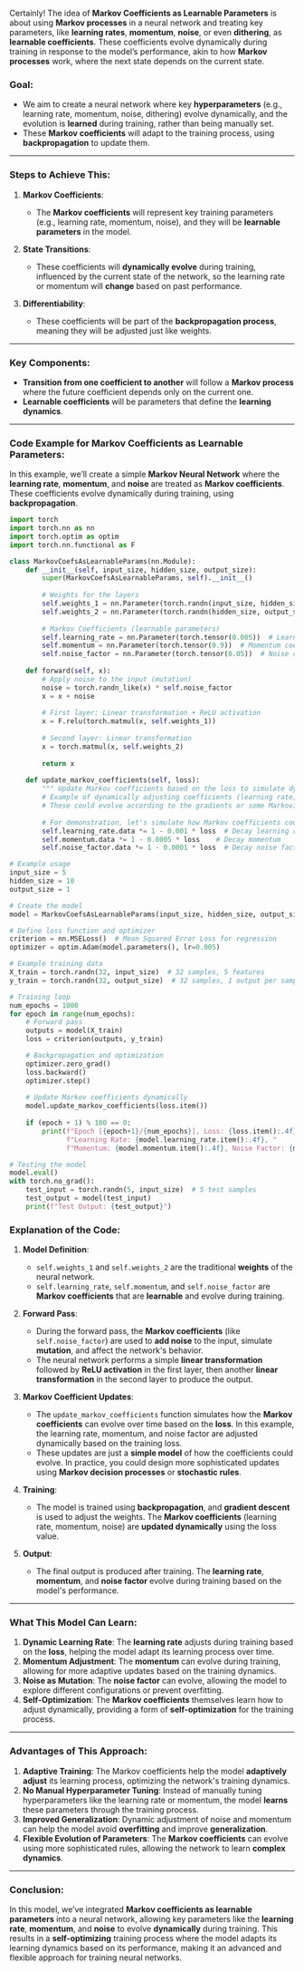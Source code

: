 Certainly! The idea of **Markov Coefficients as Learnable Parameters** is about using **Markov processes** in a neural network and treating key parameters, like **learning rates**, **momentum**, **noise**, or even **dithering**, as **learnable coefficients**. These coefficients evolve dynamically during training in response to the model’s performance, akin to how **Markov processes** work, where the next state depends on the current state.

### **Goal:**

* We aim to create a neural network where key **hyperparameters** (e.g., learning rate, momentum, noise, dithering) evolve dynamically, and the evolution is **learned** during training, rather than being manually set.
* These **Markov coefficients** will adapt to the training process, using **backpropagation** to update them.

---

### **Steps to Achieve This**:

1. **Markov Coefficients**:

   * The **Markov coefficients** will represent key training parameters (e.g., learning rate, momentum, noise), and they will be **learnable parameters** in the model.
2. **State Transitions**:

   * These coefficients will **dynamically evolve** during training, influenced by the current state of the network, so the learning rate or momentum will **change** based on past performance.
3. **Differentiability**:

   * These coefficients will be part of the **backpropagation process**, meaning they will be adjusted just like weights.

---

### **Key Components**:

* **Transition from one coefficient to another** will follow a **Markov process** where the future coefficient depends only on the current one.
* **Learnable coefficients** will be parameters that define the **learning dynamics**.

---

### **Code Example for Markov Coefficients as Learnable Parameters**:

In this example, we’ll create a simple **Markov Neural Network** where the **learning rate**, **momentum**, and **noise** are treated as **Markov coefficients**. These coefficients evolve dynamically during training, using **backpropagation**.

```python
import torch
import torch.nn as nn
import torch.optim as optim
import torch.nn.functional as F

class MarkovCoefsAsLearnableParams(nn.Module):
    def __init__(self, input_size, hidden_size, output_size):
        super(MarkovCoefsAsLearnableParams, self).__init__()
        
        # Weights for the layers
        self.weights_1 = nn.Parameter(torch.randn(input_size, hidden_size))  # First layer weights
        self.weights_2 = nn.Parameter(torch.randn(hidden_size, output_size))  # Second layer weights
        
        # Markov Coefficients (learnable parameters)
        self.learning_rate = nn.Parameter(torch.tensor(0.005))  # Learning rate coefficient
        self.momentum = nn.Parameter(torch.tensor(0.9))  # Momentum coefficient
        self.noise_factor = nn.Parameter(torch.tensor(0.05))  # Noise coefficient
        
    def forward(self, x):
        # Apply noise to the input (mutation)
        noise = torch.randn_like(x) * self.noise_factor
        x = x + noise
        
        # First layer: Linear transformation + ReLU activation
        x = F.relu(torch.matmul(x, self.weights_1))
        
        # Second layer: Linear transformation
        x = torch.matmul(x, self.weights_2)
        
        return x
    
    def update_markov_coefficients(self, loss):
        """ Update Markov coefficients based on the loss to simulate dynamic behavior """
        # Example of dynamically adjusting coefficients (learning rate, momentum)
        # These could evolve according to the gradients or some Markovian rule
        
        # For demonstration, let's simulate how Markov coefficients could evolve
        self.learning_rate.data *= 1 - 0.001 * loss  # Decay learning rate based on loss
        self.momentum.data *= 1 - 0.0005 * loss    # Decay momentum
        self.noise_factor.data *= 1 - 0.0001 * loss  # Decay noise factor

# Example usage
input_size = 5
hidden_size = 10
output_size = 1

# Create the model
model = MarkovCoefsAsLearnableParams(input_size, hidden_size, output_size)

# Define loss function and optimizer
criterion = nn.MSELoss()  # Mean Squared Error Loss for regression
optimizer = optim.Adam(model.parameters(), lr=0.005)

# Example training data
X_train = torch.randn(32, input_size)  # 32 samples, 5 features
y_train = torch.randn(32, output_size)  # 32 samples, 1 output per sample

# Training loop
num_epochs = 1000
for epoch in range(num_epochs):
    # Forward pass
    outputs = model(X_train)
    loss = criterion(outputs, y_train)

    # Backpropagation and optimization
    optimizer.zero_grad()
    loss.backward()
    optimizer.step()
    
    # Update Markov coefficients dynamically
    model.update_markov_coefficients(loss.item())
    
    if (epoch + 1) % 100 == 0:
        print(f"Epoch [{epoch+1}/{num_epochs}], Loss: {loss.item():.4f}, "
              f"Learning Rate: {model.learning_rate.item():.4f}, "
              f"Momentum: {model.momentum.item():.4f}, Noise Factor: {model.noise_factor.item():.4f}")

# Testing the model
model.eval()
with torch.no_grad():
    test_input = torch.randn(5, input_size)  # 5 test samples
    test_output = model(test_input)
    print(f"Test Output: {test_output}")
```

### **Explanation of the Code**:

1. **Model Definition**:

   * `self.weights_1` and `self.weights_2` are the traditional **weights** of the neural network.
   * `self.learning_rate`, `self.momentum`, and `self.noise_factor` are **Markov coefficients** that are **learnable** and evolve during training.

2. **Forward Pass**:

   * During the forward pass, the **Markov coefficients** (like `self.noise_factor`) are used to **add noise** to the input, simulate **mutation**, and affect the network's behavior.
   * The neural network performs a simple **linear transformation** followed by **ReLU activation** in the first layer, then another **linear transformation** in the second layer to produce the output.

3. **Markov Coefficient Updates**:

   * The `update_markov_coefficients` function simulates how the **Markov coefficients** can evolve over time based on the **loss**. In this example, the learning rate, momentum, and noise factor are adjusted dynamically based on the training loss.
   * These updates are just a **simple model** of how the coefficients could evolve. In practice, you could design more sophisticated updates using **Markov decision processes** or **stochastic rules**.

4. **Training**:

   * The model is trained using **backpropagation**, and **gradient descent** is used to adjust the weights. The **Markov coefficients** (learning rate, momentum, noise) are **updated dynamically** using the loss value.

5. **Output**:

   * The final output is produced after training. The **learning rate**, **momentum**, and **noise factor** evolve during training based on the model's performance.

---

### **What This Model Can Learn**:

1. **Dynamic Learning Rate**: The **learning rate** adjusts during training based on the **loss**, helping the model adapt its learning process over time.
2. **Momentum Adjustment**: The **momentum** can evolve during training, allowing for more adaptive updates based on the training dynamics.
3. **Noise as Mutation**: The **noise factor** can evolve, allowing the model to explore different configurations or prevent overfitting.
4. **Self-Optimization**: The **Markov coefficients** themselves learn how to adjust dynamically, providing a form of **self-optimization** for the training process.

---

### **Advantages of This Approach**:

1. **Adaptive Training**: The Markov coefficients help the model **adaptively adjust** its learning process, optimizing the network's training dynamics.
2. **No Manual Hyperparameter Tuning**: Instead of manually tuning hyperparameters like the learning rate or momentum, the model **learns** these parameters through the training process.
3. **Improved Generalization**: Dynamic adjustment of noise and momentum can help the model avoid **overfitting** and improve **generalization**.
4. **Flexible Evolution of Parameters**: The **Markov coefficients** can evolve using more sophisticated rules, allowing the network to learn **complex dynamics**.

---

### **Conclusion**:

In this model, we’ve integrated **Markov coefficients as learnable parameters** into a neural network, allowing key parameters like the **learning rate**, **momentum**, and **noise** to evolve **dynamically** during training. This results in a **self-optimizing** training process where the model adapts its learning dynamics based on its performance, making it an advanced and flexible approach for training neural networks.
